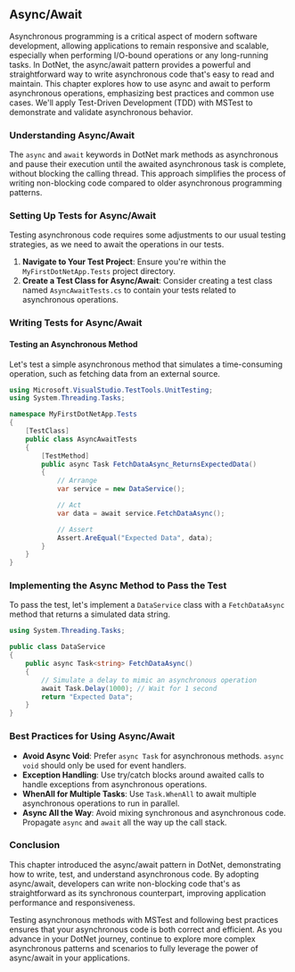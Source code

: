 ## Async/Await

Asynchronous programming is a critical aspect of modern software development, allowing applications to remain responsive and scalable, especially when performing I/O-bound operations or any long-running tasks. In DotNet, the async/await pattern provides a powerful and straightforward way to write asynchronous code that's easy to read and maintain. This chapter explores how to use async and await to perform asynchronous operations, emphasizing best practices and common use cases. We'll apply Test-Driven Development (TDD) with MSTest to demonstrate and validate asynchronous behavior.

### Understanding Async/Await

The `async` and `await` keywords in DotNet mark methods as asynchronous and pause their execution until the awaited asynchronous task is complete, without blocking the calling thread. This approach simplifies the process of writing non-blocking code compared to older asynchronous programming patterns.

### Setting Up Tests for Async/Await

Testing asynchronous code requires some adjustments to our usual testing strategies, as we need to await the operations in our tests.

1. **Navigate to Your Test Project**: Ensure you're within the `MyFirstDotNetApp.Tests` project directory.
2. **Create a Test Class for Async/Await**: Consider creating a test class named `AsyncAwaitTests.cs` to contain your tests related to asynchronous operations.

### Writing Tests for Async/Await

#### Testing an Asynchronous Method

Let's test a simple asynchronous method that simulates a time-consuming operation, such as fetching data from an external source.

```csharp
using Microsoft.VisualStudio.TestTools.UnitTesting;
using System.Threading.Tasks;

namespace MyFirstDotNetApp.Tests
{
    [TestClass]
    public class AsyncAwaitTests
    {
        [TestMethod]
        public async Task FetchDataAsync_ReturnsExpectedData()
        {
            // Arrange
            var service = new DataService();

            // Act
            var data = await service.FetchDataAsync();

            // Assert
            Assert.AreEqual("Expected Data", data);
        }
    }
}
```

### Implementing the Async Method to Pass the Test

To pass the test, let's implement a `DataService` class with a `FetchDataAsync` method that returns a simulated data string.

```csharp
using System.Threading.Tasks;

public class DataService
{
    public async Task<string> FetchDataAsync()
    {
        // Simulate a delay to mimic an asynchronous operation
        await Task.Delay(1000); // Wait for 1 second
        return "Expected Data";
    }
}
```

### Best Practices for Using Async/Await

- **Avoid Async Void**: Prefer `async Task` for asynchronous methods. `async void` should only be used for event handlers.
- **Exception Handling**: Use try/catch blocks around awaited calls to handle exceptions from asynchronous operations.
- **WhenAll for Multiple Tasks**: Use `Task.WhenAll` to await multiple asynchronous operations to run in parallel.
- **Async All the Way**: Avoid mixing synchronous and asynchronous code. Propagate `async` and `await` all the way up the call stack.

### Conclusion

This chapter introduced the async/await pattern in DotNet, demonstrating how to write, test, and understand asynchronous code. By adopting async/await, developers can write non-blocking code that's as straightforward as its synchronous counterpart, improving application performance and responsiveness.

Testing asynchronous methods with MSTest and following best practices ensures that your asynchronous code is both correct and efficient. As you advance in your DotNet journey, continue to explore more complex asynchronous patterns and scenarios to fully leverage the power of async/await in your applications.
